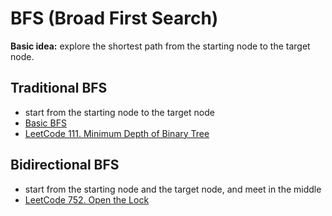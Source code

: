 # BFS (Broad First Search)

**Basic idea:** explore the shortest path from the starting node to the target node.

## Traditional BFS

- start from the starting node to the target node
- [Basic BFS](dsa-in-python/BFS.py)
- [LeetCode 111. Minimum Depth of Binary Tree](../0111-minimum-depth-of-binary-tree/0111-minimum-depth-of-binary-tree.py)

## Bidirectional BFS

- start from the starting node and the target node, and meet in the middle
- [LeetCode 752. Open the Lock](../0752-open-the-lock/0752-open-the-lock.py)
